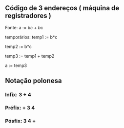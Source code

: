 #

## Código de 3 endereços ( máquina de registradores )

Fonte: a := b*c + b*c

temporários:
temp1 := b*c

temp2 := b*c

temp3 := temp1 + temp2

a := temp3

## Notação polonesa

### Infix: 3 + 4

### Préfix: + 3 4

### Pósfix: 3 4 +


